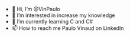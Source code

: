 - 👋 Hi, I’m @VinPaulo
- 👀 I’m interested in increase my knowledge
- 🌱 I’m currently learning C and C#
- 📫 How to reach me Paulo Vinaud on LinkedIn

<!---
VinPaulo/VinPaulo is a ✨ special ✨ repository because its `README.md` (this file) appears on your GitHub profile.
You can click the Preview link to take a look at your changes.
--->

